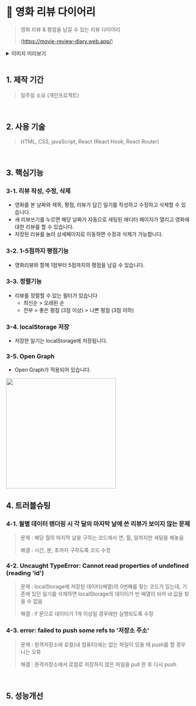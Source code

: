 # :pushpin: 영화 리뷰 다이어리
>영화 리뷰 & 평점을 남길 수 있는 리뷰 다이어리
>
>(https://movie-review-diary.web.app/)

<details>
<summary>이미지 미리보기</summary>
<div markdown="1">

<img src="https://user-images.githubusercontent.com/90510192/177555994-5f48a886-8f12-42d2-bdb3-6d988458e80e.PNG" width="400"> 
<img src="https://user-images.githubusercontent.com/90510192/177556213-f0c4a9a5-eda6-4455-8774-4e3cdca850fc.PNG" width="400">
<img src="https://user-images.githubusercontent.com/90510192/177556226-171d8a27-907b-46d9-9ac7-3a977867c474.PNG" width="400">
<img src="https://user-images.githubusercontent.com/90510192/177556237-7b6db5f1-e2b7-4689-8167-89b3d9a6629d.PNG" width="400">


</div>
</details>




<br />

## 1. 제작 기간 
>일주일 소요 (개인프로젝트)

<br />

## 2. 사용 기술
>HTML, CSS, javaScript, React (React Hook, React Router)

<br />

## 3. 핵심기능 

### 3-1. 리뷰 작성, 수정, 삭제
  - 영화를 본 날짜와 제목, 평점, 리뷰가 담긴 일기를 작성하고 수정하고 삭제할 수 있습니다. 
  - 새 리뷰쓰기를 누르면 해당 날짜가 자동으로 세팅된 에디터 페이지가 열리고 영화에 대한 리뷰를 할 수 있습니다. 
  - 저장된 리뷰를 눌러 상세페이지로 이동하면 수정과 삭제가 가능합니다. 
### 3-2. 1-5점까지 평점기능
  - 영화리뷰와 함께 1점부터 5점까지의 평점을 남길 수 있습니다. 
### 3-3. 정렬기능
  - 리뷰를 정렬할 수 있는 필터가 있습니다
    - 최신순 > 오래된 순
    - 전부 > 좋은 평점 (3점 이상) > 나쁜 평점 (3점 이하)
### 3-4. localStorage 저장
  - 저장한 일기는 localStorage에 저장됩니다. 
### 3-5. Open Graph
  - Open Graph가 적용되어 있습니다. 
  <img src="https://user-images.githubusercontent.com/90510192/177787902-bddb265c-2414-428e-aebe-b4d91b4c3f31.PNG" width="300">

<br />

## 4. 트러블슈팅

### 4-1. 월별 데이터 렌더링 시 각 달의 마지막 날에 쓴 리뷰가 보이지 않는 문제
>문제 : 해당 월의 마지막 날을 구하는 코드에서 연, 월, 일까지만 세팅을 해놓음
>
>해결 : 시간, 분, 초까지 구하도록 코드 수정

### 4-2. Uncaught TypeError: Cannot read properties of undefined (reading 'id')
>문제 : localStorage에 저장된 데이터(배열)의 0번째를 찾는 코드가 있는데, 기존에 있던 일기를 삭제하면 localStorage의 데이터가 빈 배열이 되어 id 값을 찾을 수 없음
>
>해결 : if 문으로 데이터가 1개 이상일 경우에만 실행되도록 수정

### 4-3. error: failed to push some refs to '저장소 주소'
>문제 : 원격저장소에 로컬(내 컴퓨터)에는 없는 파일이 있을 때 push를 할 경우 나는 오류
>
>해결 : 원격저장소에서 로컬로 저장하지 않은 파일을 pull 한 후 다시 push

<br />

## 5. 성능개선

